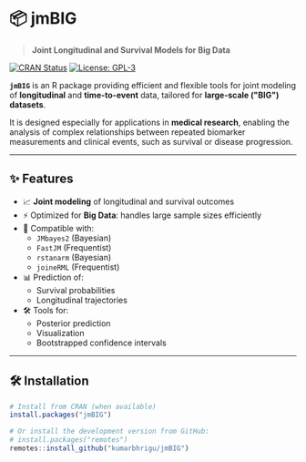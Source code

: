 # 📦 jmBIG

> **Joint Longitudinal and Survival Models for Big Data**

[![CRAN Status](https://www.r-pkg.org/badges/version/jmBIG)](https://CRAN.R-project.org/package=jmBIG)
[![License: GPL-3](https://img.shields.io/badge/license-GPL--3-blue.svg)](https://cran.r-project.org/web/licenses/GPL-3)

**`jmBIG`** is an R package providing efficient and flexible tools for joint modeling of **longitudinal** and **time-to-event** data, tailored for **large-scale ("BIG") datasets**.

It is designed especially for applications in **medical research**, enabling the analysis of complex relationships between repeated biomarker measurements and clinical events, such as survival or disease progression.

---

## ✨ Features

- 📈 **Joint modeling** of longitudinal and survival outcomes
- ⚡ Optimized for **Big Data**: handles large sample sizes efficiently
- 🔁 Compatible with:
  - `JMbayes2` (Bayesian)
  - `FastJM` (Frequentist)
  - `rstanarm` (Bayesian)
  - `joineRML` (Frequentist)
- 📊 Prediction of:
  - Survival probabilities
  - Longitudinal trajectories
- 🛠 Tools for:
  - Posterior prediction
  - Visualization
  - Bootstrapped confidence intervals

---

## 🛠 Installation

```r
# Install from CRAN (when available)
install.packages("jmBIG")

# Or install the development version from GitHub:
# install.packages("remotes")
remotes::install_github("kumarbhrigu/jmBIG")
